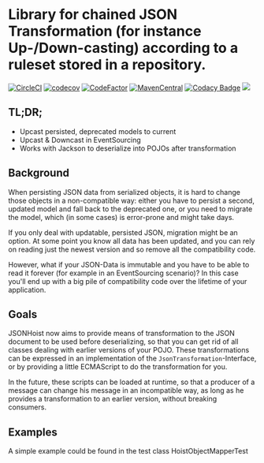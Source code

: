 # Library for chained JSON Transformation (for instance Up-/Down-casting) according to a ruleset stored in a repository. 

[![CircleCI](https://circleci.com/gh/Mercateo/jsonhoist/tree/master.svg?style=svg)](https://circleci.com/gh/Mercateo/jsonhoist/tree/master)
[![codecov](https://codecov.io/gh/Mercateo/jsonhoist/branch/master/graph/badge.svg)](https://codecov.io/gh/Mercateo/jsonhoist)
[![CodeFactor](https://www.codefactor.io/repository/github/mercateo/jsonhoist/badge)](https://www.codefactor.io/repository/github/mercateo/jsonhoist)
[![MavenCentral](https://img.shields.io/maven-central/v/org.jsonhoist/jsonhoist.svg)](http://search.maven.org/#search%7Cgav%7C1%7Cg%3A%22org.jsonhoist%22)
[![Codacy Badge](https://api.codacy.com/project/badge/Grade/739b29b2cdc14252a8f66aefbd71453b)](https://www.codacy.com/app/uwe/jsonhoist?utm_source=github.com&amp;utm_medium=referral&amp;utm_content=Mercateo/jsonhoist&amp;utm_campaign=Badge_Grade)
<a href="https://www.apache.org/licenses/LICENSE-2.0">
    <img class="inline" src="https://img.shields.io/badge/license-ASL2-green.svg?style=flat">
</a>
## TL;DR;

* Upcast persisted, deprecated models to current
* Upcast & Downcast in EventSourcing
* Works with Jackson to deserialize into POJOs after transformation

## Background

When persisting JSON data from serialized objects, it is hard to change those objects in a non-compatible way: either you have to persist a second, updated model and fall back to the deprecated one, or you need to migrate the model, which (in some cases) is error-prone and might take days.

If you only deal with updatable, persisted JSON, migration might be an option. At some point you know all data has been updated, and you can rely on reading just the newest version and so remove all the compatibility code.

However, what if your JSON-Data is immutable and you have to be able to read it forever (for example in an EventSourcing scenario)? In this case you'll end up with a big pile of compatibility code over the lifetime of your application.

## Goals

JSONHoist now aims to provide means of transformation to the JSON document to be used before deserializing, so that you can get rid of all classes dealing with earlier versions of your POJO.
These transformations can be expressed in an implementation of the `JsonTransformation`-Interface, or by providing a little ECMAScript to do the transformation for you.

In the future, these scripts can be loaded at runtime, so that a producer of a message can change his message in an incompatible way, as long as he provides a transformation to an earlier version, without breaking consumers.

## Examples

A simple example could be found in the test class HoistObjectMapperTest 
